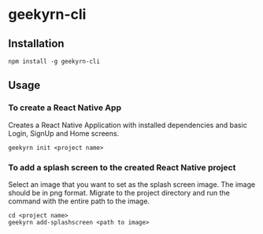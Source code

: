 # geekyrn-cli

## Installation

```
npm install -g geekyrn-cli
```

## Usage

### To create a React Native App

Creates a React Native Application with installed dependencies and basic Login, SignUp and Home screens.

```
geekyrn init <project name>
```

### To add a splash screen to the created React Native project

Select an image that you want to set as the splash screen image. The image should be in png format. Migrate to the project directory and run the command with the entire path to the image.

```
cd <project name>
geekyrn add-splashscreen <path to image>
```
